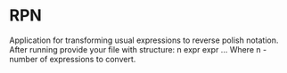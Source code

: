 # RPN
Application for transforming usual expressions to reverse polish notation.
After running provide your file with structure:
n 
expr
expr
...
Where n - number of expressions to convert.